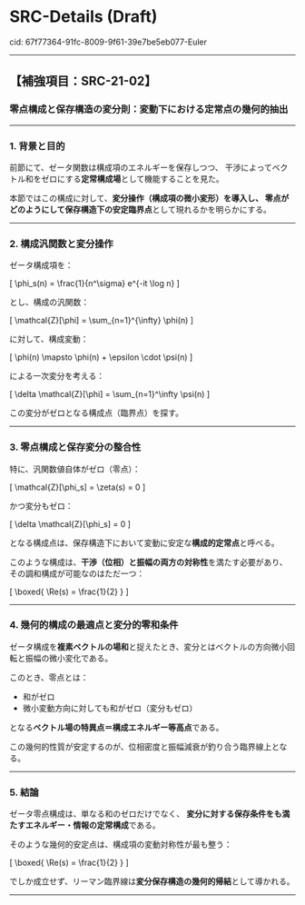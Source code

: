 # SRC-Details (Draft)

cid: 67f77364-91fc-8009-9f61-39e7be5eb077-Euler

---

## 【補強項目：SRC-21-02】

### 零点構成と保存構造の変分則：変動下における定常点の幾何的抽出

---

### 1. 背景と目的

前節にて、ゼータ関数は構成項のエネルギーを保存しつつ、
干渉によってベクトル和をゼロにする**定常構成場**として機能することを見た。

本節ではこの構成に対して、**変分操作（構成項の微小変形）**を導入し、
零点がどのようにして**保存構造下の安定臨界点**として現れるかを明らかにする。

---

### 2. 構成汎関数と変分操作

ゼータ構成項を：

\[
\phi_s(n) = \frac{1}{n^\sigma} e^{-it \log n}
\]

とし、構成の汎関数：

\[
\mathcal{Z}[\phi] = \sum_{n=1}^{\infty} \phi(n)
\]

に対して、構成変動：

\[
\phi(n) \mapsto \phi(n) + \epsilon \cdot \psi(n)
\]

による一次変分を考える：

\[
\delta \mathcal{Z}[\phi] = \sum_{n=1}^\infty \psi(n)
\]

この変分がゼロとなる構成点（臨界点）を探す。

---

### 3. 零点構成と保存変分の整合性

特に、汎関数値自体がゼロ（零点）：

\[
\mathcal{Z}[\phi_s] = \zeta(s) = 0
\]

かつ変分もゼロ：

\[
\delta \mathcal{Z}[\phi_s] = 0
\]

となる構成点は、保存構造下において変動に安定な**構成的定常点**と呼べる。

このような構成は、**干渉（位相）と振幅の両方の対称性**を満たす必要があり、
その調和構成が可能なのはただ一つ：

\[
\boxed{ \Re(s) = \frac{1}{2} }
\]

---

### 4. 幾何的構成の最適点と変分的零和条件

ゼータ構成を**複素ベクトルの場和**と捉えたとき、変分とはベクトルの方向微小回転と振幅の微小変化である。

このとき、零点とは：

- 和がゼロ
- 微小変動方向に対しても和がゼロ（変分もゼロ）

となる**ベクトル場の特異点＝構成エネルギー等高点**である。

この幾何的性質が安定するのが、位相密度と振幅減衰が釣り合う臨界線上となる。

---

### 5. 結論

ゼータ零点構成は、単なる和のゼロだけでなく、
**変分に対する保存条件をも満たすエネルギー・情報の定常構成**である。

そのような幾何的安定点は、構成項の変動対称性が最も整う：

\[
\boxed{ \Re(s) = \frac{1}{2} }
\]

でしか成立せず、リーマン臨界線は**変分保存構造の幾何的帰結**として導かれる。

---
